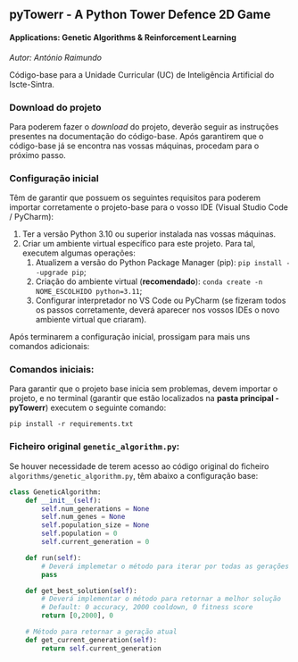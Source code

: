 ## pyTowerr - A Python Tower Defence 2D Game
#### Applications: Genetic Algorithms &amp; Reinforcement Learning
*Autor: António Raimundo*

Código-base para a Unidade Curricular (UC)
de Inteligência Artificial do Iscte-Sintra.

### Download do projeto
Para poderem fazer o _download_ do projeto, deverão seguir as instruções presentes na documentação do código-base. 
Após garantirem que o código-base já se encontra nas vossas máquinas, procedam para o
próximo passo.

### Configuração inicial
Têm de garantir que possuem os seguintes requisitos para poderem importar corretamente
o projeto-base para o vosso IDE (Visual Studio Code / PyCharm):
1. Ter a versão Python 3.10 ou superior instalada nas vossas máquinas.
2. Criar um ambiente virtual específico para este projeto. Para tal,
executem algumas operações:
   1. Atualizem a versão do Python Package Manager (pip): ``pip install --upgrade pip``;
   2. Criação do ambiente virtual (**recomendado**): ``conda create -n NOME_ESCOLHIDO python=3.11``;
   3. Configurar interpretador no VS Code ou PyCharm (se fizeram todos os passos corretamente, deverá aparecer nos vossos IDEs o novo ambiente virtual que criaram).

Após terminarem a configuração inicial, prossigam para mais uns comandos adicionais:

### Comandos iniciais:
Para garantir que o projeto base inicia sem problemas, devem importar o projeto, e no terminal 
(garantir que estão localizados na **pasta principal - pyTowerr**)
executem o seguinte comando:

``pip install -r requirements.txt``

### Ficheiro original `genetic_algorithm.py`:
Se houver necessidade de terem acesso ao código original do ficheiro `algorithms/genetic_algorithm.py`, têm abaixo a configuração base:
```python
class GeneticAlgorithm:
    def __init__(self):
        self.num_generations = None
        self.num_genes = None
        self.population_size = None
        self.population = 0
        self.current_generation = 0

    def run(self):
        # Deverá implemetar o método para iterar por todas as gerações
        pass

    def get_best_solution(self):
        # Deverá implementar o método para retornar a melhor solução
        # Default: 0 accuracy, 2000 cooldown, 0 fitness score
        return [0,2000], 0

    # Método para retornar a geração atual
    def get_current_generation(self):
        return self.current_generation
```